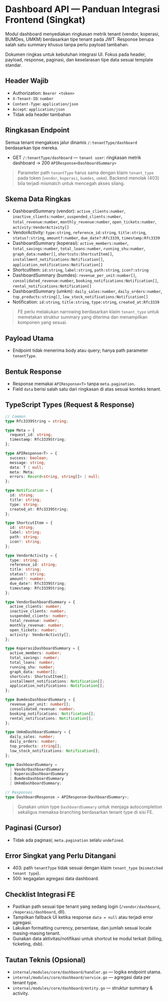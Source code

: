 # Dashboard API — Panduan Integrasi Frontend (Singkat)

Modul dashboard menyediakan ringkasan metrik tenant (vendor, koperasi, BUMDes, UMKM) berdasarkan tipe tenant pada JWT. Response berupa salah satu summary khusus tanpa perlu payload tambahan.

Dokumen ringkas untuk kebutuhan integrasi UI. Fokus pada header, payload, response, paginasi, dan keselarasan tipe data sesuai template standar.

## Header Wajib

- Authorization: `Bearer <token>`
- `X-Tenant-ID`: `number`
- `Content-Type`: `application/json`
- `Accept`: `application/json`
- Tidak ada header tambahan

## Ringkasan Endpoint

Semua tenant mengakses jalur dinamis `/:tenantType/dashboard` berdasarkan tipe mereka.

- GET `/:tenantType/dashboard` — `tenant user`: ringkasan metrik dashboard → 200 `APIResponse<DashboardSummary>`

> Parameter path `tenantType` harus sama dengan klaim `tenant_type` pada token (`vendor`, `koperasi`, `bumdes`, `umkm`). Backend menolak (403) bila terjadi mismatch untuk mencegah akses silang.

## Skema Data Ringkas

- DashboardSummary (vendor): `active_clients:number`, `inactive_clients:number`, `suspended_clients:number`, `total_revenue:number`, `monthly_revenue:number`, `open_tickets:number`, `activity:VendorActivity[]`
- VendorActivity: `type:string`, `reference_id:string`, `title:string`, `status?:string`, `amount?:number`, `due_date?:Rfc3339`, `timestamp:Rfc3339`
- DashboardSummary (koperasi): `active_members:number`, `total_savings:number`, `total_loans:number`, `running_shu:number`, `graph_data:number[]`, `shortcuts:ShortcutItem[]`, `installment_notifications:Notification[]`, `application_notifications:Notification[]`
- ShortcutItem: `id:string`, `label:string`, `path:string`, `icon?:string`
- DashboardSummary (bumdes): `revenue_per_unit:number[]`, `consolidated_revenue:number`, `booking_notifications:Notification[]`, `rental_notifications:Notification[]`
- DashboardSummary (umkm): `daily_sales:number`, `daily_orders:number`, `top_products:string[]`, `low_stock_notifications:Notification[]`
- Notification: `id:string`, `title:string`, `type:string`, `created_at:Rfc3339`

> FE perlu melakukan narrowing berdasarkan klaim `tenant_type` untuk memetakan struktur summary yang diterima dan menampilkan komponen yang sesuai.

## Payload Utama

- Endpoint tidak menerima body atau query; hanya path parameter `tenantType`.

## Bentuk Response

- Response memakai `APIResponse<T>` tanpa `meta.pagination`.
- Field `data` berisi salah satu dari ringkasan di atas sesuai konteks tenant.

## TypeScript Types (Request & Response)

```ts
// Common
type Rfc3339String = string;

type Meta = {
  request_id: string;
  timestamp: Rfc3339String;
};

type APIResponse<T> = {
  success: boolean;
  message: string;
  data: T | null;
  meta: Meta;
  errors: Record<string, string[]> | null;
};

type Notification = {
  id: string;
  title: string;
  type: string;
  created_at: Rfc3339String;
};

type ShortcutItem = {
  id: string;
  label: string;
  path: string;
  icon?: string;
};

type VendorActivity = {
  type: string;
  reference_id: string;
  title: string;
  status?: string;
  amount?: number;
  due_date?: Rfc3339String;
  timestamp: Rfc3339String;
};

type VendorDashboardSummary = {
  active_clients: number;
  inactive_clients: number;
  suspended_clients: number;
  total_revenue: number;
  monthly_revenue: number;
  open_tickets: number;
  activity: VendorActivity[];
};

type KoperasiDashboardSummary = {
  active_members: number;
  total_savings: number;
  total_loans: number;
  running_shu: number;
  graph_data: number[];
  shortcuts: ShortcutItem[];
  installment_notifications: Notification[];
  application_notifications: Notification[];
};

type BumdesDashboardSummary = {
  revenue_per_unit: number[];
  consolidated_revenue: number;
  booking_notifications: Notification[];
  rental_notifications: Notification[];
};

type UmkmDashboardSummary = {
  daily_sales: number;
  daily_orders: number;
  top_products: string[];
  low_stock_notifications: Notification[];
};

type DashboardSummary =
  | VendorDashboardSummary
  | KoperasiDashboardSummary
  | BumdesDashboardSummary
  | UmkmDashboardSummary;

// Responses
type DashboardResponse = APIResponse<DashboardSummary>;
```

> Gunakan union type `DashboardSummary` untuk menjaga autocompletion sekaligus memaksa branching berdasarkan tenant type di sisi FE.

## Paginasi (Cursor)

- Tidak ada paginasi; `meta.pagination` selalu `undefined`.

## Error Singkat yang Perlu Ditangani

- 403: path `tenantType` tidak sesuai dengan klaim `tenant_type` (`mismatched tenant type`).
- 500: kegagalan agregasi data dashboard.

## Checklist Integrasi FE

- Pastikan path sesuai tipe tenant yang sedang login (`/vendor/dashboard`, `/koperasi/dashboard`, dll).
- Tampilkan fallback UI ketika response `data = null` atau terjadi error agregasi.
- Lakukan formatting currency, persentase, dan jumlah sesuai locale masing-masing tenant.
- Gunakan data aktivitas/notifikasi untuk shortcut ke modul terkait (billing, ticketing, dsb).

## Tautan Teknis (Opsional)

- `internal/modules/core/dashboard/handler.go` — logika endpoint utama.
- `internal/modules/core/dashboard/service.go` — agregasi data per tenant type.
- `internal/modules/core/dashboard/entity.go` — struktur summary & activity.
